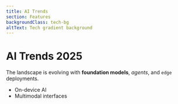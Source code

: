 ```yaml
---
title: AI Trends
section: Features
backgroundClass: tech-bg
altText: Tech gradient background
---
```

# AI Trends 2025

The landscape is evolving with **foundation models**, *agents*, and `edge` deployments.

- On-device AI
- Multimodal interfaces
